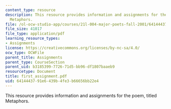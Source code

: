 ```yaml
---
content_type: resource
description: This resource provides information and assignments for the poem, titled
  Metaphors.
file: /ol-ocw-studio-app/courses/21l-004-major-poets-fall-2001/6414443791e6439b4fe3b66656bb22e4_first_assignment.pdf
file_size: 41017
file_type: application/pdf
learning_resource_types:
- Assignments
license: https://creativecommons.org/licenses/by-nc-sa/4.0/
ocw_type: OCWFile
parent_title: Assignments
parent_type: CourseSection
parent_uid: b3185399-7726-71d5-bb96-df1807baaeb9
resourcetype: Document
title: first_assignment.pdf
uid: 64144437-91e6-439b-4fe3-b66656bb22e4
---
```

This resource provides information and assignments for the poem, titled Metaphors.
